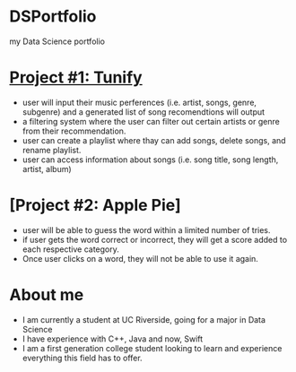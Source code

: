 # DSPortfolio
my Data Science portfolio

# [Project #1: Tunify](https://github.com/girumyay/cs100final.git)
- user will input their music perferences (i.e. artist, songs, genre, subgenre) and a generated list of song recomendtions will output
- a filtering system where the user can filter out certain artists or genre from their recommendation.
- user can create a playlist where thay can add songs, delete songs, and rename playlist.
- user can access information about songs (i.e. song title, song length, artist, album)

[](https://github.com/girumyay/DSPortfolio/blob/main/Apple%20Pie.png)

# [Project #2: Apple Pie]
- user will be able to guess the word within a limited number of tries.
- if user gets the word correct or incorrect, they will get a score added to each respective category.
- Once user clicks on a word, they will not be able to use it again.


# About me
- I am currently a student at UC Riverside, going for a major in Data Science
- I have experience with C++, Java and now, Swift
- I am a first generation college student looking to learn and experience everything this field has to offer.
